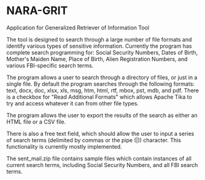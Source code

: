 # NARA-GRIT
Application for Generalized Retriever of Information Tool

The tool is designed to search through a large number of
file formats and identify various types of sensitive information.
Currently the program has complete search programming for: Social
Security Numbers, Dates of Birth, Mother's Maiden Name, Place of
Birth, Alien Registration Numbers, and various FBI-specific search terms.

The program allows a user to search through a directory of files, or
just in a single file. By default the program searches through the
following formats: text, docx, doc, xlsx, xls, msg, htm, html, rtf,
mbox, pst, mdb, and pdf. There is a checkbox for "Read Additional
Formats" which allows Apache Tika to try and access whatever it can
from other file types.

The program allows the user to export the results of the search as
either an HTML file or a CSV file.

There is also a free text field, which should allow the user to input
a series of search terms (delimited by commas or the
pipe (|)) character. This functionality is currently mostly
implemented.

The sent_mail.zip file contains sample files which contain instances of all current search terms, including Social Security Numbers, and all FBI search terms.
